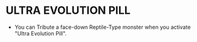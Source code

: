 
# ULTRA EVOLUTION PILL

*   You can Tribute a face-down Reptile-Type monster when you activate "Ultra Evolution Pill".

  